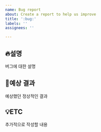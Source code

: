 ```yaml
---
name: Bug report
about: Create a report to help us improve
title: ':bug:'
labels: ''
assignees: ''

---
```


## :fire:설명
버그에 대한 설명 

## :page_facing_up:예상 결과 
예상했던 정상적인 결과 

## :bulb:ETC
추가적으로 작성할 내용 
